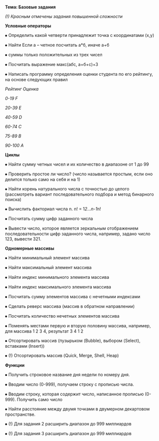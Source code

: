 ﻿****Тема: Базовые задания****

_(!) Красным отмечены задания повышенной сложности_
 
**Условные операторы**

 ⦁	Определить какой четверти принадлежит точка с координатами (х,у)

 ⦁	Найти Если а – четное посчитать а*б, иначе а+б

 ⦁	суммы только положительных из трех чисел

 ⦁	Посчитать выражение макс(а*б*с, а+б+с)+3

 ⦁	Написать программу определения оценки студента по его рейтингу,
 на основе следующих правил

_Рейтинг_ 	_Оценка_

_0-19_		_F_

_20-39_		_E_

_40-59_		_D_

_60-74_		_C_

_75-89_		_B_

_90-100_	_A_



**Циклы**

 ⦁	Найти сумму четных чисел и их количество в диапазоне от 1 до 99

 ⦁	Проверить простое ли число? (число называется простым, если оно делится только само на себя и на 1)

 ⦁	Найти корень натурального числа с точностью до целого (рассмотреть вариант последовательного подбора и метод бинарного поиска)

 ⦁	Вычислить факториал числа n. n! = 1*2*…*n-1*n!

 ⦁	Посчитать сумму цифр заданного числа

 ⦁	Вывести число, которое является зеркальным отображением последовательности цифр заданного числа, например, задано число 123, вывести 321.


**Одномерные массивы**

 ⦁	Найти минимальный элемент массива

 ⦁	Найти максимальный элемент массива

 ⦁	Найти индекс минимального элемента массива

 ⦁	Найти индекс максимального элемента массива

 ⦁	Посчитать сумму элементов массива с нечетными индексами 

 ⦁	Сделать реверс массива (массив в обратном направлении) 

 ⦁	Посчитать количество нечетных элементов массива

 ⦁	Поменять местами первую и вторую половину массива, например, для массива 1 2 3 4, результат 3 4 1 2

 ⦁	Отсортировать массив (пузырьком (Bubble), выбором (Select), вставками (Insert)) 

 ⦁	(!) Отсортировать массив (Quick, Merge, Shell, Heap)


**Функции**

 ⦁	Получить строковое название дня недели по номеру дня. 

 ⦁	Вводим число (0-999), получаем строку с прописью числа.

 ⦁	Вводим строку, которая содержит число, написанное прописью (0-999). Получить само число

 ⦁	Найти расстояние между двумя точками в двумерном декартовом пространстве.

 ⦁	(!) Для задания 2 расширить диапазон до 999 миллиардов

 ⦁	(!) Для задания 3 расширить диапазон до 999 миллиардов
